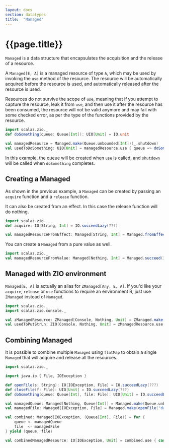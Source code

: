 ```yaml
---
layout: docs
section: datatypes
title:  "Managed"
---
```


# {{page.title}}

`Managed` is a data structure that encapsulates the acquisition and the release of a resource.

A `Managed[E, A]` is a managed resource of type `A`, which may be used by invoking the `use` method of the resource. The resource will be automatically acquired before the resource is used, and automatically released after the resource is used.

Resources do not survive the scope of `use`, meaning that if you attempt to capture the resource, leak it from `use`, and then use it after the resource has been consumed, the resource will not be valid anymore and may fail with some checked error, as per the type of the functions provided by the resource.

```scala mdoc:silent
import scalaz.zio._
def doSomething(queue: Queue[Int]): UIO[Unit] = IO.unit

val managedResource = Managed.make(Queue.unbounded[Int])(_.shutdown)
val usedToDoSomething: UIO[Unit] = managedResource.use { queue => doSomething(queue) }
```

In this example, the queue will be created when `use` is called, and `shutdown` will be called when `doSomething` completes.

## Creating a Managed

As shown in the previous example, a `Managed` can be created by passing an `acquire` function and a `release` function.

It can also be created from an effect. In this case the release function will do nothing.
```scala mdoc:silent
import scalaz.zio._
def acquire: IO[String, Int] = IO.succeedLazy(???)

val managedResourceFromEffect: Managed[String, Int] = Managed.fromEffect(acquire)
```

You can create a `Managed` from a pure value as well.
```scala mdoc:silent
import scalaz.zio._
val managedResourceFromValue: Managed[Nothing, Int] = Managed.succeed(3)
```

## Managed with ZIO environment

`Managed[E, A]` is actually an alias for `ZManaged[Any, E, A]`. If you'd like your `acquire`, `release` or `use` functions to require an environment R, just use `ZManaged` instead of `Managed`.

```scala mdoc:silent
import scalaz.zio._
import scalaz.zio.console._

val zManagedResource: ZManaged[Console, Nothing, Unit] = ZManaged.make(console.putStrLn("acquiring"))(_ => console.putStrLn("releasing"))
val usedToPutStrLn: ZIO[Console, Nothing, Unit] = zManagedResource.use { _ => console.putStrLn("running") }
```

## Combining Managed

It is possible to combine multiple `Managed` using `flatMap` to obtain a single `Managed` that will acquire and release all the resources.

```scala mdoc:silent
import scalaz.zio._
```

```scala mdoc:invisible
import java.io.{ File, IOException }

def openFile(s: String): IO[IOException, File] = IO.succeedLazy(???)
def closeFile(f: File): UIO[Unit] = IO.succeedLazy(???)
def doSomething(queue: Queue[Int], file: File): UIO[Unit] = IO.succeedLazy(???)
```

```scala mdoc:silent
val managedQueue: Managed[Nothing, Queue[Int]] = Managed.make(Queue.unbounded[Int])(_.shutdown)
val managedFile: Managed[IOException, File] = Managed.make(openFile("data.json"))(closeFile)

val combined: Managed[IOException, (Queue[Int], File)] = for {
    queue <- managedQueue
    file  <- managedFile
} yield (queue, file)

val combinedManagedResource: IO[IOException, Unit] = combined.use { case (queue, file) => doSomething(queue, file) }

```

